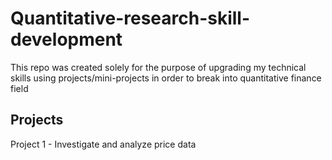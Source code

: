 # Quantitative-research-skill-development
This repo was created solely for the purpose of upgrading my technical skills using projects/mini-projects in order to break into quantitative finance field 

## Projects 

Project 1 - Investigate and analyze price data 
